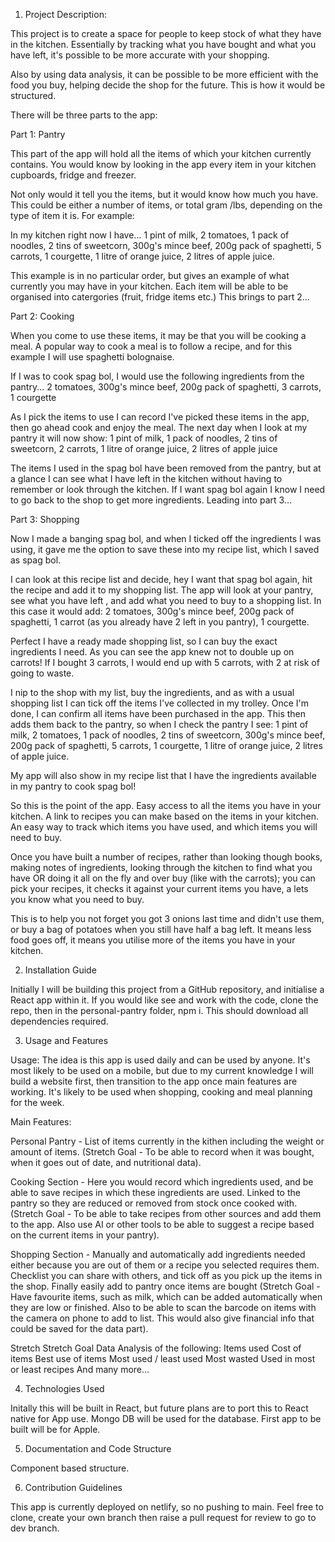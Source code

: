 1. Project Description:

This project is to create a space for people to keep stock of what they have in the kitchen. Essentially by tracking what you have bought and what you have left, it's possible to be more accurate with your shopping.

Also by using data analysis, it can be possible to be more efficient with the food you buy, helping decide the shop for the future. This is how it would be structured.

There will be three parts to the app:

Part 1: Pantry

This part of the app will hold all the items of which your kitchen currently contains. You would know by looking in the app every item in your kitchen cupboards, fridge and freezer.

Not only would it tell you the items, but it would know how much you have. This could be either a number of items, or total gram /lbs, depending on the type of item it is. For example:

In my kitchen right now I have...
1 pint of milk,
2 tomatoes,
1 pack of noodles,
2 tins of sweetcorn,
300g's mince beef,
200g pack of spaghetti,
5 carrots,
1 courgette,
1 litre of orange juice,
2 litres of apple juice.

This example is in no particular order, but gives an example of what currently you may have in your kitchen. Each item will be able to be organised into catergories (fruit, fridge items etc.) This brings to part 2...

Part 2: Cooking

When you come to use these items, it may be that you will be cooking a meal. A popular way to cook a meal is to follow a recipe, and for this example I will use spaghetti bolognaise.

If I was to cook spag bol, I would use the following ingredients from the pantry...
2 tomatoes,
300g's mince beef,
200g pack of spaghetti,
3 carrots,
1 courgette

As I pick the items to use I can record I've picked these items in the app, then go ahead cook and enjoy the meal. The next day when I look at my pantry it will now show:
1 pint of milk,
1 pack of noodles,
2 tins of sweetcorn,
2 carrots,
1 litre of orange juice,
2 litres of apple juice

The items I used in the spag bol have been removed from the pantry, but at a glance I can see what I have left in the kitchen without having to remember or look through the kitchen. If I want spag bol again I know I need to go back to the shop to get more ingredients. Leading into part 3...

Part 3: Shopping

Now I made a banging spag bol, and when I ticked off the ingredients I was using, it gave me the option to save these into my recipe list, which I saved as spag bol.

I can look at this recipe list and decide, hey I want that spag bol again, hit the recipe and add it to my shopping list. The app will look at your pantry, see what you have left , and add what you need to buy to a shopping list. In this case it would add:
2 tomatoes,
300g's mince beef,
200g pack of spaghetti,
1 carrot (as you already have 2 left in you pantry),
1 courgette.

Perfect I have a ready made shopping list, so I can buy the exact ingredients I need. As you can see the app knew not to double up on carrots! If I bought 3 carrots, I would end up with 5 carrots, with 2 at risk of going to waste.

I nip to the shop with my list, buy the ingredients, and as with a usual shopping list I can tick off the items I've collected in my trolley. Once I'm done, I can confirm all items have been purchased in the app. This then adds them back to the pantry, so when I check the pantry I see:
1 pint of milk,
2 tomatoes,
1 pack of noodles,
2 tins of sweetcorn,
300g's mince beef,
200g pack of spaghetti,
5 carrots,
1 courgette,
1 litre of orange juice,
2 litres of apple juice.

My app will also show in my recipe list that I have the ingredients available in my pantry to cook spag bol!

So this is the point of the app. Easy access to all the items you have in your kitchen. A link to recipes you can make based on the items in your kitchen. An easy way to track which items you have used, and which items you will need to buy.

Once you have built a number of recipes, rather than looking though books, making notes of ingredients, looking through the kitchen to find what you have OR doing it all on the fly and over buy (like with the carrots); you can pick your recipes, it checks it against your current items you have, a lets you know what you need to buy.

This is to help you not forget you got 3 onions last time and didn't use them, or buy a bag of potatoes when you still have half a bag left. It means less food goes off, it means you utilise more of the items you have in your kitchen.

2. Installation Guide

Initially I will be building this project from a GitHub repository, and initialise a React app within it.
If you would like see and work with the code, clone the repo, then in the personal-pantry folder, npm i.
This should download all dependencies required.

3. Usage and Features

Usage: The idea is this app is used daily and can be used by anyone. It's most likely to be used on a mobile, but due to my current knowledge I will build a website first, then transition to the app once main features are working. It's likely to be used when shopping, cooking and meal planning for the week.

Main Features:

Personal Pantry - List of items currently in the kithen including the weight or amount of items.
(Stretch Goal - To be able to record when it was bought, when it goes out of date, and nutritional data).

Cooking Section - Here you would record which ingredients used, and be able to save recipes in which these ingredients are used. Linked to the pantry so they are reduced or removed from stock once cooked with.
(Stretch Goal - To be able to take recipes from other sources and add them to the app. Also use AI or other tools to be able to suggest a recipe based on the current items in your pantry).

Shopping Section - Manually and automatically add ingredients needed either because you are out of them or a recipe you selected requires them. Checklist you can share with others, and tick off as you pick up the items in the shop. Finally easily add to pantry once items are bought
(Stretch Goal - Have favourite items, such as milk, which can be added automatically when they are low or finished. Also to be able to scan the barcode on items with the camera on phone to add to list. This would also give financial info that could be saved for the data part).

Stretch Stretch Goal
Data Analysis of the following:
Items used
Cost of items
Best use of items
Most used / least used
Most wasted
Used in most or least recipes
And many more...

4. Technologies Used

Initally this will be built in React, but future plans are to port this to React native for App use.
Mongo DB will be used for the database.
First app to be built will be for Apple.

5. Documentation and Code Structure

Component based structure.

6. Contribution Guidelines

This app is currently deployed on netlify, so no pushing to main.
Feel free to clone, create your own branch then raise a pull request for review to go to dev branch.
